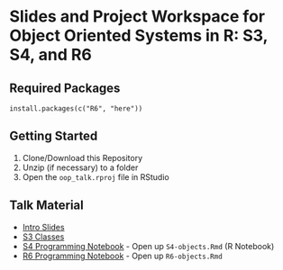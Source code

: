 # Slides and Project Workspace for Object Oriented Systems in R: S3, S4, and R6

## Required Packages

```
install.packages(c("R6", "here"))
```
## Getting Started

1. Clone/Download this Repository
2. Unzip (if necessary) to a folder
3. Open the `oop_talk.rproj` file in RStudio

## Talk Material

- [Intro Slides](http://laderast.github.io/oop_talk/)
- [S3 Classes](https://scotttalks.info/rs3/)
- [S4 Programming Notebook](http://laderast.github.io/oop_talk/S4-objects.nb.html) - Open up `S4-objects.Rmd` (R Notebook)
- [R6 Programming Notebook](http://laderast.github.io/oop_talk/S4-objects.nb.html) - Open up `R6-objects.Rmd`